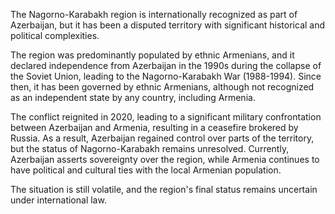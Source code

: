 The Nagorno-Karabakh region is internationally recognized as part of Azerbaijan, but it has been a disputed territory with significant historical and political complexities. 

The region was predominantly populated by ethnic Armenians, and it declared independence from Azerbaijan in the 1990s during the collapse of the Soviet Union, leading to the Nagorno-Karabakh War (1988-1994). Since then, it has been governed by ethnic Armenians, although not recognized as an independent state by any country, including Armenia.

The conflict reignited in 2020, leading to a significant military confrontation between Azerbaijan and Armenia, resulting in a ceasefire brokered by Russia. As a result, Azerbaijan regained control over parts of the territory, but the status of Nagorno-Karabakh remains unresolved. Currently, Azerbaijan asserts sovereignty over the region, while Armenia continues to have political and cultural ties with the local Armenian population.

The situation is still volatile, and the region's final status remains uncertain under international law.